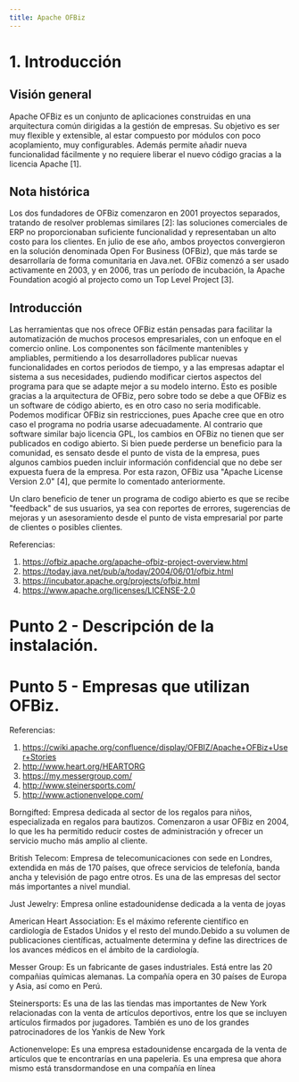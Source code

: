 ```yaml
---
title: Apache OFBiz
---
```


# 1. Introducción

## Visión general

Apache OFBiz es un conjunto de aplicaciones construidas en una arquitectura común dirigidas a la gestión de empresas. Su objetivo es ser muy flexible y extensible, al estar compuesto por módulos con poco acoplamiento, muy configurables. Además permite añadir nueva funcionalidad fácilmente y no requiere liberar el nuevo código gracias a la licencia Apache [1].

## Nota histórica

Los dos fundadores de OFBiz comenzaron en 2001 proyectos separados, tratando de resolver problemas similares [2]: las soluciones comerciales de ERP no proporcionaban suficiente funcionalidad y representaban un alto costo para los clientes. En julio de ese año, ambos proyectos convergieron en la solución denominada Open For Business (OFBiz), que más tarde se desarrollaría de forma comunitaria en Java.net. OFBiz comenzó a ser usado activamente en 2003, y en 2006, tras un período de incubación, la Apache Foundation acogió al projecto como un Top Level Project [3].

## Introducción

Las herramientas que nos ofrece OFBiz están pensadas para facilitar la automatización de muchos procesos empresariales, con un enfoque en el comercio online. Los componentes son fácilmente mantenibles y ampliables, permitiendo a los desarrolladores publicar nuevas funcionalidades en cortos periodos de tiempo, y a las empresas adaptar el sistema a sus necesidades, pudiendo modificar ciertos aspectos del programa para que se adapte mejor a su modelo interno. Esto es posible gracias a la arquitectura de OFBiz, pero sobre todo se debe a que OFBiz es un software de código abierto, es en otro caso no seria modificable. Podemos modificar OFBiz sin restricciones, pues Apache cree que en otro caso el programa no podria usarse adecuadamente. Al contrario que software similar bajo licencia GPL, los cambios en OFBiz no tienen que ser publicados en codigo abierto. Si bien puede perderse un beneficio para la comunidad, es sensato desde el punto de vista de la empresa, pues algunos cambios pueden incluir información confidencial que no debe ser expuesta fuera de la empresa. Por esta razon, OFBiz usa "Apache License Version 2.0" [4], que permite lo comentado anteriormente.

Un claro beneficio de tener un programa de codigo abierto es que se recibe "feedback" de sus usuarios, ya sea con reportes de errores, sugerencias de mejoras y un asesoramiento desde el punto de vista empresarial por parte de clientes o posibles clientes.


Referencias:

1. https://ofbiz.apache.org/apache-ofbiz-project-overview.html
2. https://today.java.net/pub/a/today/2004/06/01/ofbiz.html
3. https://incubator.apache.org/projects/ofbiz.html
4. https://www.apache.org/licenses/LICENSE-2.0

# Punto 2 - Descripción de la instalación.

# Punto 5 - Empresas que utilizan OFBiz. 

Referencias:

1. https://cwiki.apache.org/confluence/display/OFBIZ/Apache+OFBiz+User+Stories
2. http://www.heart.org/HEARTORG
3. https://my.messergroup.com/
4.  http://www.steinersports.com/
5.  http://www.actionenvelope.com/

Borngifted: Empresa dedicada al sector de los regalos para niños, especializada en regalos para bautizos. Comenzaron a usar OFBiz en 2004, lo que les ha permitido reducir costes de administración y ofrecer un servicio mucho más amplio al cliente. 

British Telecom: Empresa de telecomunicaciones con sede en Londres, extendida en más de 170 países, que ofrece servicios de telefonía, banda ancha y televisión de pago entre otros. Es una de las empresas del sector más importantes a nivel mundial. 

Just Jewelry: Empresa online estadounidense dedicada a la venta de joyas

American Heart Association: Es el máximo referente científico en cardiología de Estados Unidos y el resto del mundo.Debido a su volumen de publicaciones científicas, actualmente determina y define las directrices de los avances médicos en el ámbito de la cardiología. 

Messer Group:  Es un fabricante de gases industriales. Está entre las 20 compañias químicas alemanas. La compañía opera en 30 países de Europa y Asia, así como en Perú.

Steinersports: Es una de las las tiendas mas importantes de New York relacionadas con la venta de artículos deportivos, entre los que se incluyen artículos firmados por jugadores. También es uno de los grandes patrocinadores de los Yankis de New York

Actionenvelope: Es una empresa estadounidense encargada de la venta de artículos que te encontrarías en una papeleria. Es una empresa que ahora mismo está transdormandose en una compañía en línea
